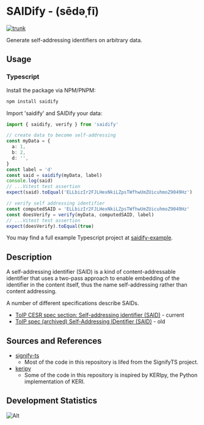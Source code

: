# SAIDify - (sēdəˌfī)

[![trunk](https://github.com/kentbull/saidify/actions/workflows/trunk.yaml/badge.svg)](https://github.com/kentbull/saidify/actions/workflows/trunk.yaml)

Generate self-addressing identifiers on arbitrary data.

## Usage

### Typescript

Install the package via NPM/PNPM:

```bash
npm install saidify
```

Import 'saidify' and SAIDify your data:

```typescript
import { saidify, verify } from 'saidify'

// create data to become self-addressing
const myData = {
  a: 1,
  b: 2,
  d: '',
}
const label = 'd'
const said = saidify(myData, label)
console.log(said)
// ...Vitest test assertion
expect(said).toEqual('ELLbizIr2FJLHexNkiLZpsTWfhwUmZUicuhmoZ9049Hz')

// verify self addressing identifier
const computedSAID = 'ELLbizIr2FJLHexNkiLZpsTWfhwUmZUicuhmoZ9049Hz'
const doesVerify = verify(myData, computedSAID, label)
// ...Vitest test assertion
expect(doesVerify).toEqual(true)
```

You may find a full example Typescript project at [saidify-example](https://github.com/kentbull/saidify-example/blob/master/index.ts).

## Description

A self-addressing identifier (SAID) is a kind of content-addressable identifier that uses a two-pass approach to enable
embedding of the identifier in the content itself, thus the name self-addressing rather than content addressing.

A number of different specifications describe SAIDs.

- [ToIP CESR spec section: Self-addressing identifier (SAID)](https://trustoverip.github.io/tswg-cesr-specification/#self-addressing-identifier-said) - current
- [ToIP spec (archived) Self-Addressing IDentifier (SAID)](https://trustoverip.github.io/tswg-said-specification/draft-ssmith-said.html) - old

## Sources and References

- [signify-ts](https://github.com/WebOfTrust/signify-ts)
  - Most of the code in this repository is lifed from the SignifyTS project.
- [keripy](https://github.com/WebOfTrust/keripy)
  - Some of the code in this repository is inspired by KERIpy, the Python implementation of KERI.

## Development Statistics

![Alt](https://repobeats.axiom.co/api/embed/3c932f1cb76da4ad21328bfdd0ad1c6fbbe76a0b.svg 'Repobeats analytics image')
